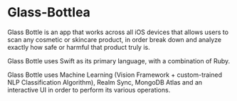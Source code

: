 # Glass-Bottlea

Glass Bottle is an app that works across all iOS devices that allows users to scan any cosmetic or skincare product, in order break down and analyze exactly how safe or harmful that product truly is.

Glass Bottle uses Swift as its primary language, with a combination of Ruby.

Glass Bottle uses Machine Learning (Vision Framework + custom-trained NLP Classification Algorithm), Realm Sync, MongoDB Atlas and an interactive UI in order to perform its various operations. 
